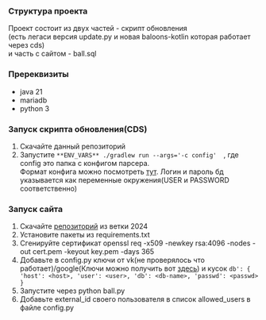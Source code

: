### Структура проекта 
Проект состоит из двух частей - скрипт обновления   
(есть легаси версия update.py и новая baloons-kotlin которая работает через cds)   
и часть с сайтом - ball.sql
### Пререквизиты
* java 21
* mariadb 
* python 3
### Запуск скрипта обновления(CDS)
1. Скачайте данный репозиторий
2. Запустите ```**ENV_VARS** ./gradlew run --args='-c config'  ```, где config это папка с конфигом парсера.  
Формат конфига можно посмотреть [тут](https://github.com/icpc/live-v3).
Логин и пароль бд указывается как переменные окружения(USER и PASSWORD соответственно)
### Запуск сайта
1. Скачайте [репозиторий](https://github.com/Nikkirche/balloons) из ветки 2024
2. Установите пакеты из requirements.txt 
3. Сгенируйте сертификат openssl req -x509 -newkey rsa:4096 -nodes -out cert.pem -keyout key.pem -days 365
4. Добавьте в config.py ключи от vk(не проверялось что работает)/google(Ключи можно получить вот [здесь](https://console.cloud.google.com)) и кусок ```db': { 'host': <host>, 'user': <user>, 'db': <db-name>, 'passwd': <passwd> }```
5. Запустите через python ball.py
6. Добавьте external_id своего пользователя в список allowed_users в файле config.py
